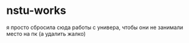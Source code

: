 # nstu-works
я просто сбросила сюда работы с универа, чтобы они не занимали место на пк (а удалить жалко)
